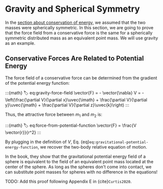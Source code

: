 # Gravity and Spherical Symmetry

In the [section about conservation of energy](sec:conservation-of-energy), we assumed that the two masses were spherically symmetric. In this section, we are going to prove that the force field from a conservative force is the same for a spherically symmetric distributed mass as an equivalent point mass. We will use gravity as an example.

## Conservative Forces Are Related to Potential Energy

The force field of a conservative force can be determined from the gradient of the potential energy function:

:::{math}
:label: eq:gravity-force-field
\vector{F} = - \vector{\nabla} V = - \left(\frac{\partial V}{\partial x}\uvec{\imath} + \frac{\partial V}{\partial y}\uvec{\jmath} + \frac{\partial V}{\partial z}\uvec{k}\right)
:::

Thus, the attractive force between $m_1$ and $m_2$ is:

:::{math}
:label: eq:force-from-potential-function
\vector{F} = \frac{V \vector{r}}{r^2}
:::

By plugging in the definition of $V$, Eq. {eq}`eq:gravitational-potential-energy-function`, we recover the two-body relative equation of motion.

In the book, they show that the gravitational potential energy field of a sphere is equivalent to the field of an equivalent point mass located at the center of the sphere. As long as the spheres don't come into contact, we can substitute point masses for spheres with no difference in the equations!

TODO: Add this proof following Appendix E in {cite}`Curtis2020`.
